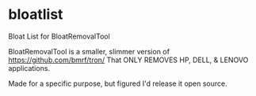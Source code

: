 # bloatlist
Bloat List for BloatRemovalTool

BloatRemovalTool is a smaller, slimmer version of https://github.com/bmrf/tron/ That ONLY REMOVES HP, DELL, & LENOVO applications.


Made for a specific purpose, but figured I'd release it open source.
